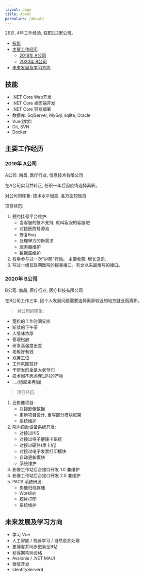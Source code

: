 ```yaml
---
layout: page
title: About
permalink: /about/
---
```


26岁, 4年工作经验, 任职过2家公司。

- [技能](#技能)
- [主要工作经历](#主要工作经历)
  - [2019年 A公司](#2019年-a公司)
  - [2020年 B公司](#2020年-b公司)
- [未来发展及学习方向](#未来发展及学习方向)

## 技能

- .NET Core Web开发
- .NET Core 桌面端开发
- .NET Core 容器部署
- 数据库: SqlServer, MySql, sqlite, Oracle
- Vue(初学)
- Git, SVN
- Docker

## 主要工作经历

### 2019年 A公司

A公司: 南昌, 医疗行业, 信息技术有限公司

在A公司实习并转正, 任职一年后因疫情选择离职。

对公司的印象: 技术水平很高, 各方面较规范

项目经历:

1. 预约挂号平台维护:
   - 当客服的技术支持, 就叫客服的客服吧
   - 对接医院号源池
   - 修复Bug
   - 处理甲方的新需求
   - 服务器维护
   - 数据库维护
2. 有幸参与过一次"护网"行动。 主要收获: 增长见识。
3. 写过一组互联网医院的报表接口。有史以来最难写的接口。

### 2020年 B公司

B公司: 南昌, 医疗行业, 医疗科技有限公司

在B公司工作三年, 因个人发展问题需要选择离家较近的地方就业而离职。

> 对公司的印象:

- 宽松的工作时间安排
- 断续的下午茶
- 人情味浓厚
- 管理松散
- 研发高强度出差
- 老板好有钱
- 双屏工位
- 工作氛围较好
- 干研发的全是大老爷们
- 技术岗不愿抛弃过时的产物
- ....(想起来再加)

> 项目经历:

1. 云影像项目:
    - 对接影像数据
    - 更新项目设计, 重写部分模块框架
    - 系统维护
2. 院内自助设备系统开发:
    - 对接过HIS
    - 对接过电子健康卡系统
    - 对接过硬件(发卡机)
    - 对接过电子发票打印模块
    - 自动更新模块
    - 系统维护
3. 影像工作站后台接口开发 1.0 兼维护
4. 影像工作站后台接口开发 2.0 兼维护
5. PACS 系统研发:
    - 影像归档存储
    - Worklist
    - 胶片打印
    - 系统维护

## 未来发展及学习方向

- 学习 Vue
- 人工智能 / 机器学习 / 自然语言处理
- 更博客并同步更新至B站
- 获得架构师资格
- Avalonia / .NET MAUI
- 微信开发
- IdentityServer4
